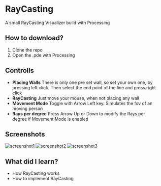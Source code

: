 # RayCasting
 A small RayCasting Visualizer build with Processing

## How to download?
1. Clone the repo
2. Open the .pde with Processing

## Controlls
* **Placing Walls**
    There is only one pre set wall, so set your own one, by pressing left click. Then select the end point of the line and press right click
* **RayCasting**
    Just move your mouse, when not placing any wall
* **Movement Mode**
    Toggle with Arrow Left key. Simulates the fov of an moving person
* **Rays per degree**
    Press Arrow Up or Down to modify the Rays per degree if Movement Mode is enabled

## Screenshots
![screenshot1](https://i.imgur.com/X8sWTED.png)
![screenshot2](https://i.imgur.com/Wl2Pq9W.png)
![screenshot3](https://i.imgur.com/pmcBsqr.png)

## What did I learn?
* How RayCasting works
* How to implement RayCasting
